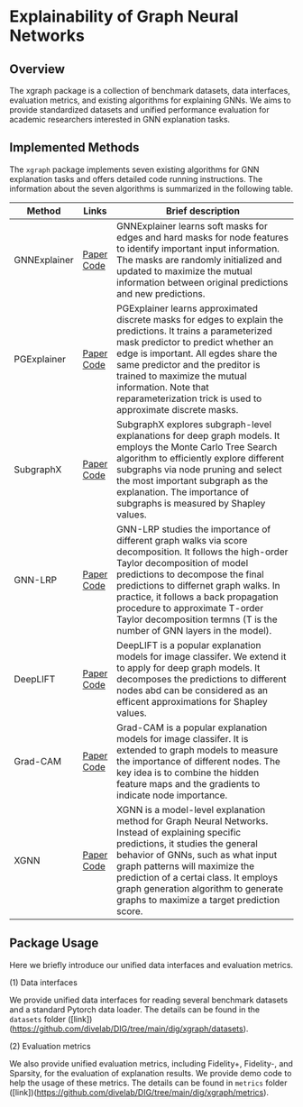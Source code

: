 # Explainability of Graph Neural Networks

## Overview

The xgraph package is a collection of benchmark datasets, data interfaces, evaluation metrics, and existing algorithms for explaining GNNs. We aims to provide standardized datasets and unified performance evaluation for academic researchers interested in GNN explanation tasks. 

## Implemented Methods

The `xgraph` package implements seven existing algorithms for GNN explanation tasks and offers detailed code running instructions. The information about the seven algorithms is summarized in the following table. 

| Method | Links | Brief description |
| ------ | ----- | ------------------ |
| GNNExplainer | [Paper](https://arxiv.org/abs/1903.03894) <br> [Code](https://github.com/divelab/DIG/tree/main/dig/xgraph/GNNExplainer) | GNNExplainer learns soft masks for edges and hard masks for node features to identify important input information. The masks are randomly initialized and updated to maximize the mutual information between original predictions and new predictions. |
| PGExplainer | [Paper](https://arxiv.org/abs/2011.04573) <br> [Code](https://github.com/divelab/DIG/tree/main/dig/xgraph/PGExplainer) | PGExplainer learns approximated discrete masks for edges to explain the predictions. It trains a parameterized mask predictor to predict whether an edge is important. All egdes share the same predictor and the preditor is trained to maximize the mutual information. Note that reparameterization trick is used to approximate discrete masks. |
| SubgraphX | [Paper](https://arxiv.org/abs/2102.05152) <br> [Code](https://github.com/divelab/DIG/tree/main/dig/xgraph/SubgraphX) | SubgraphX explores subgraph-level explanations for deep graph models. It employs the Monte Carlo Tree Search algorithm to efficiently explore different subgraphs via node pruning and select the most important subgraph as the explanation. The importance of subgraphs is measured by Shapley values. |
| GNN-LRP | [Paper](https://arxiv.org/abs/2006.03589) <br> [Code](https://github.com/divelab/DIG/tree/main/dig/xgraph/GNN-LRP) | GNN-LRP studies the importance of different graph walks via score decomposition. It follows the high-order Taylor decomposition of model predictions to decompose the final predictions to differnet graph walks. In practice, it follows a back propagation procedure to approximate T-order Taylor decomposition termns (T is the number of GNN layers in the model). |
| DeepLIFT | [Paper](https://arxiv.org/abs/1704.02685) <br> [Code](https://github.com/divelab/DIG/tree/main/dig/xgraph/DeepLIFT) | DeepLIFT is a popular explanation models for image classifer. We extend it to apply for deep graph models. It decomposes the predictions to different nodes abd can be considered as an efficent approximations for Shapley values. |
| Grad-CAM | [Paper](https://openaccess.thecvf.com/content_CVPR_2019/papers/Pope_Explainability_Methods_for_Graph_Convolutional_Neural_Networks_CVPR_2019_paper.pdf) <br> [Code](https://github.com/divelab/DIG/tree/main/dig/xgraph/GradCAM) | Grad-CAM is a popular explanation models for image classifer. It is extended to graph models to measure the importance of different nodes. The key idea is to combine the hidden feature maps and the gradients to indicate node importance. |
| XGNN | [Paper](https://arxiv.org/abs/2006.02587) <br> [Code](https://github.com/divelab/DIG/tree/main/dig/xgraph/XGNN) | XGNN is a model-level explanation method for Graph Neural Networks. Instead of explaining specific predictions, it studies the general behavior of GNNs, such as what input graph patterns will maximize the prediction of a certai class. It employs graph generation algorithm to generate graphs to maximize a target prediction score. |

## Package Usage

Here we briefly introduce our unified data interfaces and evaluation metrics.

(1) Data interfaces

We provide unified data interfaces for reading several benchmark datasets and a standard Pytorch data loader. The details can be found in the `datasets` folder ([link])(https://github.com/divelab/DIG/tree/main/dig/xgraph/datasets).


(2) Evaluation metrics

We also provide unified evaluation metrics, including Fidelity+, Fidelity-, and Sparsity, for the evaluation of explanation results. We provide demo code to help the usage of these metrics. The details can be found in `metrics` folder ([link])(https://github.com/divelab/DIG/tree/main/dig/xgraph/metrics).


